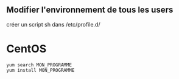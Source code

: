 Modifier l'environnement de tous les users
---
créer un script sh dans /etc/profile.d/

CentOS
===
```
yum search MON_PROGRAMME
yum install MON_PROGRAMME
```
